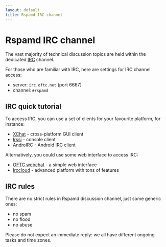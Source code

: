 ```yaml
---
layout: default
title: Rspamd IRC channel
---
```


# Rspamd IRC channel

The vast majority of technical discussion topics are held within the dedicated [IRC](https://en.wikipedia.org/wiki/IRC) channel.

For those who are familiar with IRC, here are settings for IRC channel access:

* server: `irc.oftc.net` (port 6667)
* channel: `#rspamd`

## IRC quick tutorial

To access IRC, you can use a set of clients for your favourite platform, for instance:

* [XChat](http://www.xchat.org) - cross-platform GUI client
* [Irssi](https://www.irssi.org) - console client
* AndroIRC - Android IRC client

Alternatively, you could use some web interface to access IRC:

* [OFTC webchat](https://webchat.oftc.net/?channels=%23rspamd) - a simple web interface
* [Irccloud](https://irccloud.com) - advanced platform with tons of features

## IRC rules

There are no strict rules in Rspamd discussion channel, just some generic ones:

* no spam
* no flood
* no abuse

Please do not expect an immediate reply: we all have different ongoing tasks and time zones.
